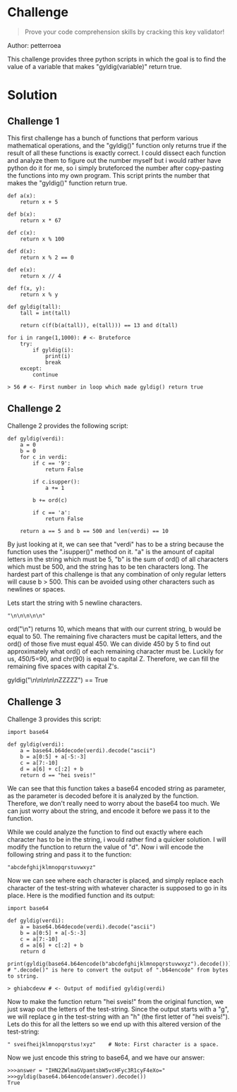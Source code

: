 # Challenge
>Prove your code comprehension skills by cracking this key validator!

Author: petterroea

This challenge provides three python scripts in which the goal is to find the value of a variable that makes "gyldig(variable)" return true.

# Solution
## Challenge 1
This first challenge has a bunch of functions that perform various mathematical operations, and the "gyldig()" function only returns true if the result of all these functions is exactly correct.
I could dissect each function and analyze them to figure out the number myself but i would rather have python do it for me, so i simply bruteforced the number after copy-pasting the functions into my own program.
This script prints the number that makes the "gyldig()" function return true.
```
def a(x):
    return x + 5

def b(x):
    return x * 67

def c(x):
    return x % 100

def d(x):
    return x % 2 == 0

def e(x):
    return x // 4

def f(x, y):
    return x % y

def gyldig(tall):
    tall = int(tall)

    return c(f(b(a(tall)), e(tall))) == 13 and d(tall)

for i in range(1,1000): # <- Bruteforce
    try:
        if gyldig(i):
            print(i)
            break
    except:
        continue

> 56 # <- First number in loop which made gyldig() return true
```
## Challenge 2
Challenge 2 provides the following script:
```
def gyldig(verdi):
    a = 0
    b = 0
    for c in verdi:
        if c == '9':
            return False

        if c.isupper():
            a += 1
        
        b += ord(c)

        if c == 'a':
            return False

    return a == 5 and b == 500 and len(verdi) == 10
```
By just looking at it, we can see that "verdi" has to be a string because the function uses the ".isupper()" method on it.
"a" is the amount of capital letters in the string which must be 5, "b" is the sum of ord() of all characters which must be 500, and the string has to be ten characters long.
The hardest part of this challenge is that any combination of only regular letters will cause b > 500. This can be avoided using other characters such as newlines or spaces.  

Lets start the string with 5 newline characters.
```
"\n\n\n\n\n"
```
ord("\n") returns 10, which means that with our current string, b would be equal to 50. The remaining five characters must be capital letters, and the ord() of those five must equal 450.
We can divide 450 by 5 to find out approximately what ord() of each remaining character must be. Luckily for us, 450/5=90, and chr(90) is equal to capital Z.
Therefore, we can fill the remaining five spaces with capital Z's.  

gyldig("\n\n\n\n\nZZZZZ") == True
## Challenge 3
Challenge 3 provides this script:
```
import base64

def gyldig(verdi):
    a = base64.b64decode(verdi).decode("ascii")
    b = a[0:5] + a[-5:-3]
    c = a[7:-10]
    d = a[6] + c[:2] + b
    return d == "hei sveis!"
```
We can see that this function takes a base64 encoded string as parameter, as the parameter is decoded before it is analyzed by the function.
Therefore, we don't really need to worry about the base64 too much. We can just worry about the string, and encode it before we pass it to the function.  

While we could analyze the function to find out exactly where each character has to be in the string, i would rather find a quicker solution. I will modify the function to return the value of "d".
Now i will encode the following string and pass it to the function:  
```
"abcdefghijklmnopqrstuvwxyz"  
```
Now we can see where each character is placed, and simply replace each character of the test-string with whatever character is supposed to go in its place.
Here is the modified function and its output:
```
import base64

def gyldig(verdi):
    a = base64.b64decode(verdi).decode("ascii")
    b = a[0:5] + a[-5:-3]
    c = a[7:-10]
    d = a[6] + c[:2] + b
    return d

print(gyldig(base64.b64encode(b"abcdefghijklmnopqrstuvwxyz").decode()))       # ".decode()" is here to convert the output of ".b64encode" from bytes to string.

> ghiabcdevw # <- Output of modified gyldig(verdi)
```
Now to make the function return "hei sveis!" from the original function, we just swap out the letters of the test-string.
Since the output starts with a "g", we will replace g in the test-string with an "h" (the first letter of "hei sveis!"). Lets do this for all the letters so we end up with this altered version of the test-string:
```
" sveifheijklmnopqrstus!xyz"    # Note: First character is a space.
```
Now we just encode this string to base64, and we have our answer:
```
>>>answer = "IHN2ZWlmaGVpamtsbW5vcHFyc3R1cyF4eXo="
>>>gyldig(base64.b64encode(answer).decode())
True
```
